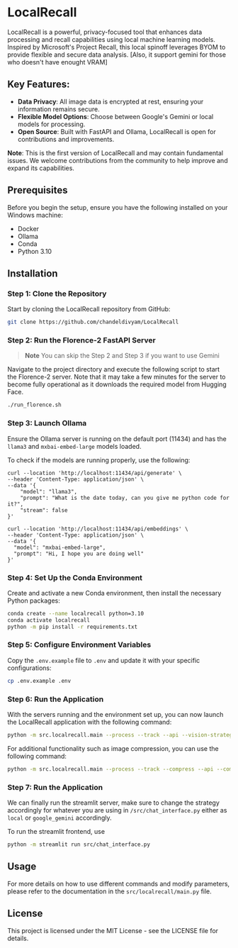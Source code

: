 # LocalRecall

LocalRecall is a powerful, privacy-focused tool that enhances data processing and recall capabilities using local machine learning models. Inspired by Microsoft's Project Recall, this local spinoff leverages BYOM to provide flexible and secure data analysis. [Also, it support gemini for those who doesn't have enought VRAM]

## Key Features:

- **Data Privacy**: All image data is encrypted at rest, ensuring your information remains secure.
- **Flexible Model Options**: Choose between Google's Gemini or local models for processing.
- **Open Source**: Built with FastAPI and Ollama, LocalRecall is open for contributions and improvements.

**Note**: This is the first version of LocalRecall and may contain fundamental issues. We welcome contributions from the community to help improve and expand its capabilities.

## Prerequisites

Before you begin the setup, ensure you have the following installed on your Windows machine:

- Docker
- Ollama
- Conda
- Python 3.10

## Installation

### Step 1: Clone the Repository

Start by cloning the LocalRecall repository from GitHub:
```bash
git clone https://github.com/chandeldivyam/LocalRecall
```

### Step 2: Run the Florence-2 FastAPI Server

> **Note** You can skip the Step 2 and Step 3 if you want to use Gemini 

Navigate to the project directory and execute the following script to start the Florence-2 server. Note that it may take a few minutes for the server to become fully operational as it downloads the required model from Hugging Face.

```bash
./run_florence.sh
```

### Step 3: Launch Ollama
Ensure the Ollama server is running on the default port (11434) and has the `llama3` and `mxbai-embed-large` models loaded.

To check if the models are running properly, use the following:

```curl
curl --location 'http://localhost:11434/api/generate' \
--header 'Content-Type: application/json' \
--data '{
    "model": "llama3",
    "prompt": "What is the date today, can you give me python code for it?",
    "stream": false
}'
```
```curl
curl --location 'http://localhost:11434/api/embeddings' \
--header 'Content-Type: application/json' \
--data '{
  "model": "mxbai-embed-large",
  "prompt": "Hi, I hope you are doing well"
}'
```

### Step 4: Set Up the Conda Environment

Create and activate a new Conda environment, then install the necessary Python packages:

```bash
conda create --name localrecall python=3.10
conda activate localrecall
python -m pip install -r requirements.txt
```

### Step 5: Configure Environment Variables

Copy the `.env.example` file to `.env` and update it with your specific configurations:
```bash
cp .env.example .env
```

### Step 6: Run the Application

With the servers running and the environment set up, you can now launch the LocalRecall application with the following command:

```bash
python -m src.localrecall.main --process --track --api --vision-strategy local
```

For additional functionality such as image compression, you can use the following command:
```bash
python -m src.localrecall.main --process --track --compress --api --compress-quality 50 --resize-factor 0.5  --vision-strategy local
```

### Step 7: Run the Application

We can finally run the streamlit server, make sure to change the strategy accordingly for whatever you are using in `/src/chat_interface.py` either as `local` or `google_gemini` accordingly.

To run the streamlit frontend, use
```bash
python -m streamlit run src/chat_interface.py
```

## Usage

For more details on how to use different commands and modify parameters, please refer to the documentation in the `src/localrecall/main.py` file.

## License

This project is licensed under the MIT License - see the LICENSE file for details.
